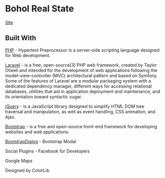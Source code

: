 # Bohol Real State

[Site](https://boholrealstate.herokuapp.com/) 

## Built With
[PHP](http://www.php.net/) -  Hypertext Preprocessor is a server-side scripting language designed for Web development. 

[Laravel](https://laravel.com/) - is a free, open-source[3] PHP web framework, created by Taylor Otwell and intended for the development of web applications following the model–view–controller (MVC) architectural pattern and based on Symfony. Some of the features of Laravel are a modular packaging system with a dedicated dependency manager, different ways for accessing relational databases, utilities that aid in application deployment and maintenance, and its orientation toward syntactic sugar.

[jQuery](https://jquery.com/) -   is a JavaScript library designed to simplify HTML DOM tree traversal and manipulation, as well as event handling, CSS animation, and Ajax. 

[Bootstrap](https://getbootstrap.com/) - is a free and open-source front-end framework for developing websites and web applications.

[BootstrapDialog](https://nakupanda.github.io/bootstrap3-dialog/) - Bootstrap Modal

Social Plugins - Facebook for Developers

Google Maps

Designed by ColorLib


